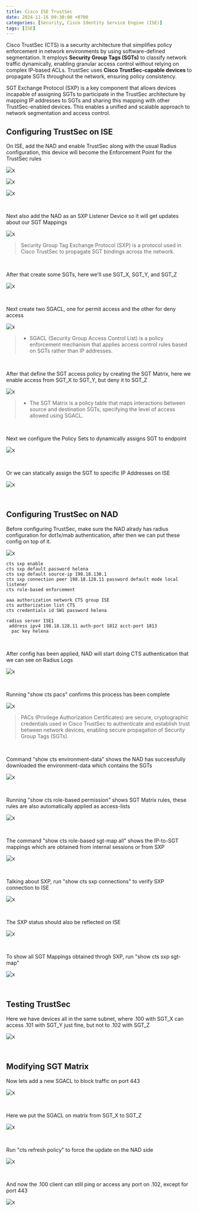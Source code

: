 ```yaml
---
title: Cisco ISE TrustSec
date: 2024-11-16 09:30:00 +0700
categories: [Security, Cisco Identity Service Engine (ISE)]
tags: [ISE]
---
```


Cisco TrustSec (CTS) is a security architecture that simplifies policy enforcement in network environments by using software-defined segmentation. It employs **Security Group Tags (SGTs)** to classify network traffic dynamically, enabling granular access control without relying on complex IP-based ACLs. TrustSec uses **Cisco TrustSec-capable devices** to propagate SGTs throughout the network, ensuring policy consistency. 

SGT Exchange Protocol (SXP) is a key component that allows devices incapable of assigning SGTs to participate in the TrustSec architecture by mapping IP addresses to SGTs and sharing this mapping with other TrustSec-enabled devices. This enables a unified and scalable approach to network segmentation and access control.


## Configuring TrustSec on ISE

On ISE, add the NAD and enable TrustSec along with the usual Radius configuration, this device will become the Enforcement Point for the TrustSec rules

![x](/static/2024-11-16-ise-trustsec/01.png)

![x](/static/2024-11-16-ise-trustsec/02.png)

![x](/static/2024-11-16-ise-trustsec/03.png)

<br>

Next also add the NAD as an SXP Listener Device so it will get updates about our SGT Mappings

![x](/static/2024-11-16-ise-trustsec/04.png)

> Security Group Tag Exchange Protocol (SXP) is a protocol used in Cisco TrustSec to propagate SGT bindings across the network.

<br>

After that create some SGTs, here we'll use SGT_X, SGT_Y, and SGT_Z

![x](/static/2024-11-16-ise-trustsec/05.png)

<br>

Next create two SGACL, one for permit access and the other for deny access

![x](/static/2024-11-16-ise-trustsec/06.png)

> * SGACL (Security Group Access Control List) is a policy enforcement mechanism that applies access control rules based on SGTs rather than IP addresses.

<br>

After that define the SGT access policy by creating the SGT Matrix, here we enable access from SGT_X to SGT_Y, but deny it to SGT_Z

![x](/static/2024-11-16-ise-trustsec/07.png)

> * The SGT Matrix is a policy table that maps interactions between source and destination SGTs, specifying the level of access allowed using SGACL.

<br>

Next we configure the Policy Sets to dynamically assigns SGT to endpoint

![x](/static/2024-11-16-ise-trustsec/09.png)

<br>

Or we can statically assign the SGT to specific IP Addresses on ISE

![x](/static/2024-11-16-ise-trustsec/08.png)

<br>

## Configuring TrustSec on NAD

Before configuring TrustSec, make sure the NAD alrady has radius configuration for dot1x/mab authentication, after then we can put these config on top of it.

![x](/static/2024-11-16-ise-trustsec/12.png)

```
cts sxp enable
cts sxp default password helena  
cts sxp default source-ip 198.18.130.1
cts sxp connection peer 198.18.128.11 password default mode local listener
cts role-based enforcement

aaa authorization network CTS group ISE
cts authorization list CTS
cts credentials id SW1 password helena

radius server ISE1
 address ipv4 198.18.128.11 auth-port 1812 acct-port 1813
  pac key helena
```

<br>

After config has been applied, NAD will start doing CTS authentication that we can see on Radius Logs

![x](/static/2024-11-16-ise-trustsec/13.png)

<br>

Running "show cts pacs" confirms this process has been complete

![x](/static/2024-11-16-ise-trustsec/14.png)

> PACs (Privilege Authorization Certificates) are secure, cryptographic credentials used in Cisco TrustSec to authenticate and establish trust between network devices, enabling secure propagation of Security Group Tags (SGTs).

<br>

Command "show cts environment-data" shows the NAD has successfully downloaded the environment-data which contains the SGTs

![x](/static/2024-11-16-ise-trustsec/15.png)

<br>

Running "show cts role-based permission" shows SGT Matrix rules, these rules are also automatically applied as access-lists

![x](/static/2024-11-16-ise-trustsec/16.png)

<br>

The command "show cts role-based sgt-map all" shows the IP-to-SGT mappings which are obtained from internal sessions or from SXP

![x](/static/2024-11-16-ise-trustsec/17.png)

<br>

Talking about SXP, run "show cts sxp connections" to verify SXP connection to ISE

![x](/static/2024-11-16-ise-trustsec/18.png)

<br>

The SXP status should also be reflected on ISE

![x](/static/2024-11-16-ise-trustsec/19.png)

<br>

To show all SGT Mappings obtained throgh SXP, run "show cts sxp sgt-map"

![x](/static/2024-11-16-ise-trustsec/19a.png)

<br>

## Testing TrustSec

Here we have devices all in the same subnet, where .100 with SGT_X can access .101 with SGT_Y just fine, but not to .102 with SGT_Z

![x](/static/2024-11-16-ise-trustsec/20.png)

<br>

## Modifying SGT Matrix

Now lets add a new SGACL to block traffic on port 443

![x](/static/2024-11-16-ise-trustsec/21.png)

<br>

Here we put the SGACL on matrix from SGT_X to SGT_Z

![x](/static/2024-11-16-ise-trustsec/22.png)

<br>

Run "cts refresh policy" to force the update on the NAD side

![x](/static/2024-11-16-ise-trustsec/23.png)

<br>

And now the .100 client can still ping or access any port on .102, except for port 443

![x](/static/2024-11-16-ise-trustsec/24.png)

<br>














